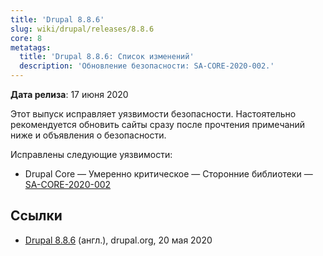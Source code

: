```yaml
---
title: 'Drupal 8.8.6'
slug: wiki/drupal/releases/8.8.6
core: 8
metatags:
  title: 'Drupal 8.8.6: Список изменений'
  description: 'Обновление безопасности: SA-CORE-2020-002.'
---
```


**Дата релиза**: 17 июня 2020

Этот выпуск исправляет уязвимости безопасности. Настоятельно рекомендуется обновить сайты сразу после прочтения примечаний ниже и объявления о безопасности.

Исправлены следующие уязвимости:

- Drupal Core — Умеренно критическое — Сторонние библиотеки — [SA-CORE-2020-002](../../../../security/sa-core/2020-002/index.md)

## Ссылки

- [Drupal 8.8.6](https://www.drupal.org/project/drupal/releases/8.8.6) (англ.), drupal.org, 20 мая 2020